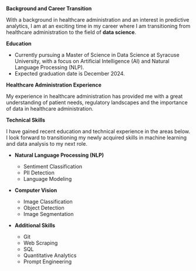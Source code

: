 **Background and Career Transition**

With a background in healthcare administration and an interest in predictive analytics, I am at an exciting time in my career where I am transitioning from healthcare administration to the field of **data science**.

**Education**

* Currently pursuing a Master of Science in Data Science at Syracuse University, with a focus on Artificial Intelligence (AI) and Natural Language Processing (NLP).
* Expected graduation date is December 2024.

**Healthcare Administration Experience**

My experience in healthcare administration has provided me with a great understanding of patient needs, regulatory landscapes and the importance of data in healthcare administration.

**Technical Skills**

I have gained recent education and technical experience in the areas below. I look forward to transitioning my newly acquired skills in machine learning and data analysis to my next role.

* **Natural Language Processing (NLP)**
    * Sentiment Classification
    * PII Detection
    * Language Modeling
      
* **Computer Vision**
    * Image Classification
    * Object Detection
    * Image Segmentation

* **Additional Skills**
    * Git
    * Web Scraping
    * SQL
    * Quantitative Analytics
    * Prompt Engineering
